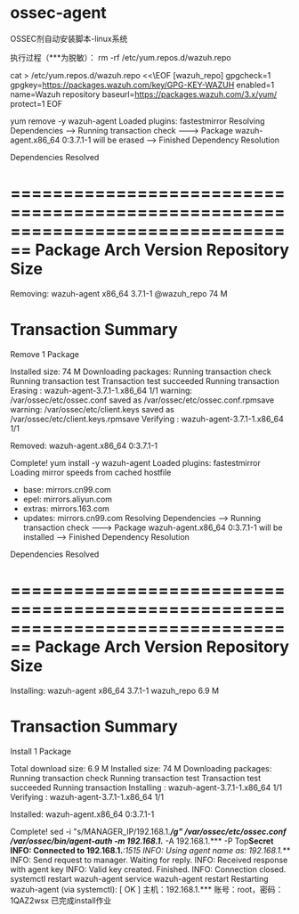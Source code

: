 # ossec-agent
OSSEC剂自动安装脚本-linux系统

执行过程（***为脱敏）：
rm -rf /etc/yum.repos.d/wazuh.repo

cat > /etc/yum.repos.d/wazuh.repo <<\EOF
[wazuh_repo]
gpgcheck=1
gpgkey=https://packages.wazuh.com/key/GPG-KEY-WAZUH
enabled=1
name=Wazuh repository
baseurl=https://packages.wazuh.com/3.x/yum/
protect=1
EOF

yum remove -y wazuh-agent
Loaded plugins: fastestmirror
Resolving Dependencies
--> Running transaction check
---> Package wazuh-agent.x86_64 0:3.7.1-1 will be erased
--> Finished Dependency Resolution

Dependencies Resolved

================================================================================
 Package             Arch           Version           Repository           Size
================================================================================
Removing:
 wazuh-agent         x86_64         3.7.1-1           @wazuh_repo          74 M

Transaction Summary
================================================================================
Remove  1 Package

Installed size: 74 M
Downloading packages:
Running transaction check
Running transaction test
Transaction test succeeded
Running transaction
  Erasing    : wazuh-agent-3.7.1-1.x86_64                                   1/1 
warning: /var/ossec/etc/ossec.conf saved as /var/ossec/etc/ossec.conf.rpmsave
warning: /var/ossec/etc/client.keys saved as /var/ossec/etc/client.keys.rpmsave
  Verifying  : wazuh-agent-3.7.1-1.x86_64                                   1/1 

Removed:
  wazuh-agent.x86_64 0:3.7.1-1                                                  

Complete!
yum install -y wazuh-agent
Loaded plugins: fastestmirror
Loading mirror speeds from cached hostfile
 * base: mirrors.cn99.com
 * epel: mirrors.aliyun.com
 * extras: mirrors.163.com
 * updates: mirrors.cn99.com
Resolving Dependencies
--> Running transaction check
---> Package wazuh-agent.x86_64 0:3.7.1-1 will be installed
--> Finished Dependency Resolution

Dependencies Resolved

================================================================================
 Package             Arch           Version            Repository          Size
================================================================================
Installing:
 wazuh-agent         x86_64         3.7.1-1            wazuh_repo         6.9 M

Transaction Summary
================================================================================
Install  1 Package

Total download size: 6.9 M
Installed size: 74 M
Downloading packages:
Running transaction check
Running transaction test
Transaction test succeeded
Running transaction
  Installing : wazuh-agent-3.7.1-1.x86_64                                   1/1 
  Verifying  : wazuh-agent-3.7.1-1.x86_64                                   1/1 

Installed:
  wazuh-agent.x86_64 0:3.7.1-1                                                  

Complete!
sed -i "s/MANAGER_IP/192.168.1.***/g" /var/ossec/etc/ossec.conf
/var/ossec/bin/agent-auth -m 192.168.1.***  -A 192.168.1.*** -P Top**Secret
INFO: Connected to 192.168.1.***:1515
INFO: Using agent name as: 192.168.1.***
INFO: Send request to manager. Waiting for reply.
INFO: Received response with agent key
INFO: Valid key created. Finished.
INFO: Connection closed.
systemctl restart wazuh-agent
service wazuh-agent restart
Restarting wazuh-agent (via systemctl):  [  OK  ]
主机：192.168.1.*** 账号：root，密码：1QAZ2wsx 已完成install作业
